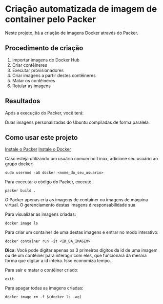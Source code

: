 # Criação automatizada de imagem de container pelo Packer

Neste projeto, há a criação de imagens Docker através do Packer.

## Procedimento de criação

1. Importar imagens do Docker Hub
1. Criar contêineres
1. Executar provisionadores
1. Criar imagens a partir destes contêineres
1. Matar os contêineres
1. Rotular as imagens

## Resultados

Após a execução do Packer, você terá:

Duas imagens personalizadas do Ubuntu compiladas de forma paralela.

## Como usar este projeto

[Instale o Packer](https://developer.hashicorp.com/packer/downloads)
[Instale o Docker](https://docs.docker.com/engine/install/)

Caso esteja utilizando um usuário comum no Linux, adicione seu usuário ao grupo docker:

`sudo usermod -aG docker <nome_do_seu_usuario>`

Para executar o código do Packer, execute:

`packer build .`

O Packer apenas cria as imagens de container ou imagens de máquina virtual. O gerenciamento destas imagens é responsabilidade sua.

Para visualizar as imagens criadas:

`docker image ls`

Para criar um container de uma destas imagens e entrar no modo interativo:

`docker container run -it <ID_DA_IMAGEM>`

**Dica**: Você pode digitar apenas os 3 primeiros dígitos da id de uma imagem ou de um contêiner para interagir com eles, que funcionará da mesma forma que digitar a id inteira. Isso economiza tempo.

Para sair e matar o contêiner criado:

`exit`

Para apagar todas as imagens criadas:

`docker image rm -f $(docker ls -aq)`
